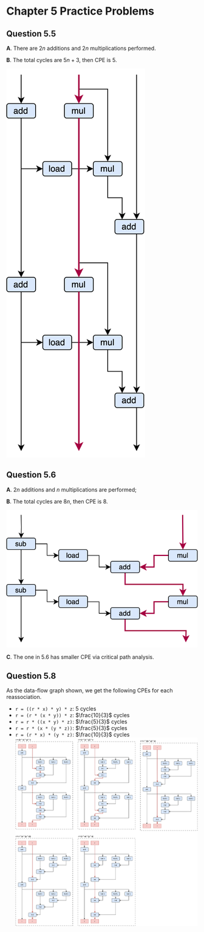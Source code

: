 # Chapter 5 Practice Problems

## Question 5.5
**A**. There are $2n$ additions and $2n$ multiplications performed.

**B**. The total cycles are $5n+3$, then CPE is $5$.

![](plots/poly.svg)

## Question 5.6
**A**. $2n$ additions and $n$ multiplications are performed;

**B**. The total cycles are $8n$, then CPE is $8$.

![](plots/polyh.svg)

**C**. The one in 5.6 has smaller CPE via critical path analysis.

## Question 5.8
As the data-flow graph shown, we get the following CPEs for each reassociation.
* `r = ((r * x) * y) * z`: $5$ cycles
* `r = (r * (x * y)) * z`: $\frac{10}{3}$ cycles
* `r = r * ((x * y) * z)`: $\frac{5}{3}$ cycles
* `r = r * (x * (y * z))`: $\frac{5}{3}$ cycles
* `r = (r * x) * (y * z)`: $\frac{10}{3}$ cycles
![](plots/aprod.svg)